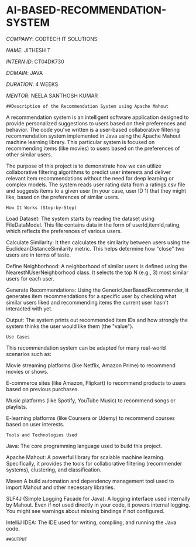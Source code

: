 # AI-BASED-RECOMMENDATION-SYSTEM

*COMPANY*: CODTECH IT SOLUTIONS

*NAME*: JITHESH T

*INTERN ID*: CT04DK730

*DOMAIN*: JAVA

*DURATION*: 4 WEEKS

*MENTOR*: NEELA SANTHOSH KUMAR 

    ##Description of the Recommendation System using Apache Mahout

A recommendation system is an intelligent software application designed to provide personalized suggestions to users based on their preferences and behavior. The code you've written is a user-based collaborative filtering recommendation system implemented in Java using the Apache Mahout machine learning library. This particular system is focused on recommending items (like movies) to users based on the preferences of other similar users.

The purpose of this project is to demonstrate how we can utilize collaborative filtering algorithms to predict user interests and deliver relevant item recommendations without the need for deep learning or complex models. The system reads user rating data from a ratings.csv file and suggests items to a given user (in your case, user ID 1) that they might like, based on the preferences of similar users.

    How It Works (Step-by-Step)
Load Dataset: The system starts by reading the dataset using FileDataModel. This file contains data in the form of userId,itemId,rating, which reflects the preferences of various users.

Calculate Similarity:
It then calculates the similarity between users using the EuclideanDistanceSimilarity metric. This helps determine how "close" two users are in terms of taste.

Define Neighborhood: A neighborhood of similar users is defined using the NearestNUserNeighborhood class. It selects the top N (e.g., 3) most similar users for each user.

Generate Recommendations: Using the GenericUserBasedRecommender, it generates item recommendations for a specific user by checking what similar users liked and recommending items the current user hasn’t interacted with yet.

Output: The system prints out recommended item IDs and how strongly the system thinks the user would like them (the "value").

    Use Cases
This recommendation system can be adapted for many real-world scenarios such as:

Movie streaming platforms (like Netflix, Amazon Prime) to recommend movies or shows.

E-commerce sites (like Amazon, Flipkart) to recommend products to users based on previous purchases.

Music platforms (like Spotify, YouTube Music) to recommend songs or playlists.

E-learning platforms (like Coursera or Udemy) to recommend courses based on user interests.

    Tools and Technologies Used
Java: The core programming language used to build this project.

Apache Mahout: A powerful library for scalable machine learning. Specifically, it provides the tools for collaborative filtering (recommender systems), clustering, and classification.

Maven A build automation and dependency management tool used to import Mahout and other necessary libraries.

SLF4J (Simple Logging Facade for Java): A logging interface used internally by Mahout. Even if not used directly in your code, it powers internal logging. You might see warnings about missing bindings if not configured.

IntelliJ IDEA: The IDE used for writing, compiling, and running the Java code.


    ##OUTPUT
